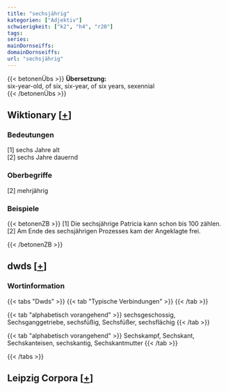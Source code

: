 ```yaml
---
title: "sechsjährig"
kategorien: ["Adjektiv"]
schwierigkeit: ["k2", "h4", "r20"]
tags:
series:
mainDornseiffs:
domainDornseiffs:
url: "sechsjährig"
---
```


{{< betonenÜbs >}}
**Übersetzung:**  
six-year-old, of six, six-year, of  six years, sexennial  
{{< /betonenÜbs >}}

## Wiktionary [[+](https://de.wiktionary.org/wiki/sechsjährig)]

### Bedeutungen
[1] sechs Jahre alt  
[2] sechs Jahre dauernd  

### Oberbegriffe
[2] mehrjährig  

### Beispiele
{{< betonenZB >}}
[1] Die sechsjährige Patricia kann schon bis 100 zählen.  
[2] Am Ende des sechsjährigen Prozesses kam der Angeklagte frei.  

{{< /betonenZB >}}


## dwds [[+](https://www.dwds.de/wb/sechsjährig)]

### Wortinformation
{{< tabs "Dwds" >}}
{{< tab "Typische Verbindungen" >}}
{{< /tab >}}

{{< tab "alphabetisch vorangehend" >}}
sechsgeschossig, Sechsganggetriebe, sechsfüßig, Sechsfüßer, sechsflächig
{{< /tab >}}

{{< tab "alphabetisch vorangehend" >}}
Sechskampf, Sechskant, Sechskanteisen, sechskantig, Sechskantmutter
{{< /tab >}}

{{< /tabs >}}

## Leipzig Corpora [[+](https://corpora.uni-leipzig.de/en/res?word=sechsjährig&corpusId=deu_newscrawl-public_2018)]

